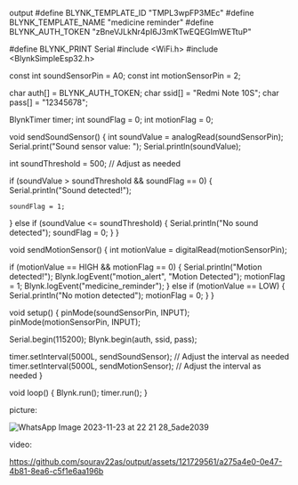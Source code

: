 output
#define BLYNK_TEMPLATE_ID "TMPL3wpFP3MEc"
#define BLYNK_TEMPLATE_NAME "medicine reminder"
#define BLYNK_AUTH_TOKEN "zBneVJLkNr4pI6J3mKTwEQEGImWETtuP"

#define BLYNK_PRINT Serial
#include <WiFi.h>
#include <BlynkSimpleEsp32.h>

const int soundSensorPin = A0;
const int motionSensorPin = 2;

char auth[] = BLYNK_AUTH_TOKEN;
char ssid[] = "Redmi Note 10S";
char pass[] = "12345678";

BlynkTimer timer;
int soundFlag = 0;
int motionFlag = 0;

void sendSoundSensor() {
  int soundValue = analogRead(soundSensorPin);
  Serial.print("Sound sensor value: ");
  Serial.println(soundValue);

  int soundThreshold = 500;  // Adjust as needed

  if (soundValue > soundThreshold && soundFlag == 0) {
    Serial.println("Sound detected!");
    
    soundFlag = 1;
  } else if (soundValue <= soundThreshold) {
    Serial.println("No sound detected");
    soundFlag = 0;
  }
}

void sendMotionSensor() {
  int motionValue = digitalRead(motionSensorPin);

  if (motionValue == HIGH && motionFlag == 0) {
    Serial.println("Motion detected!");
    Blynk.logEvent("motion_alert", "Motion Detected");
    motionFlag = 1;
    Blynk.logEvent("medicine_reminder");
  } else if (motionValue == LOW) {
    Serial.println("No motion detected");
    motionFlag = 0;
  }
}

void setup() {
  pinMode(soundSensorPin, INPUT);
  pinMode(motionSensorPin, INPUT);

  Serial.begin(115200);
  Blynk.begin(auth, ssid, pass);

  timer.setInterval(5000L, sendSoundSensor);  // Adjust the interval as needed
  timer.setInterval(5000L, sendMotionSensor); // Adjust the interval as needed
}

void loop() {
  Blynk.run();
  timer.run();
}

picture:

![WhatsApp Image 2023-11-23 at 22 21 28_5ade2039](https://github.com/sourav22as/output/assets/121729561/5909103e-ac24-4be5-8bf4-6c14141cbb6e)

video:


https://github.com/sourav22as/output/assets/121729561/a275a4e0-0e47-4b81-8ea6-c5f1e6aa196b

